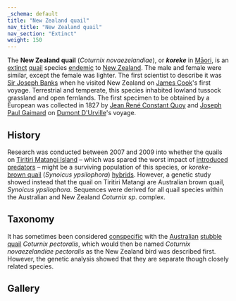 ```yaml
---
_schema: default
title: "New Zealand quail"
nav_title: "New Zealand quail"
nav_section: "Extinct"
weight: 150
---
```

                                  



 

The **New Zealand quail** (_Coturnix novaezelandiae_), or _**koreke**_ in [Māori](https://en.wikipedia.org/wiki/M%C4%81ori_language), is an [extinct](https://en.wikipedia.org/wiki/Extinct) [quail](https://en.wikipedia.org/wiki/Quail) species [endemic](https://en.wikipedia.org/wiki/Endemic) to [New Zealand](https://en.wikipedia.org/wiki/New_Zealand). The male and female were similar, except the female was lighter. The first scientist to describe it was [Sir Joseph Banks](https://en.wikipedia.org/wiki/Joseph_Banks) when he visited New Zealand on [James Cook](https://en.wikipedia.org/wiki/James_Cook)'s first voyage. Terrestrial and temperate, this species inhabited lowland tussock grassland and open fernlands. The first specimen to be obtained by a European was collected in 1827 by [Jean René Constant Quoy](https://en.wikipedia.org/wiki/Jean_Ren%C3%A9_Constant_Quoy) and [Joseph Paul Gaimard](https://en.wikipedia.org/wiki/Joseph_Paul_Gaimard) on [Dumont D'Urville](https://en.wikipedia.org/wiki/Dumont_D%27Urville)'s voyage.

History
-----------

Research was conducted between 2007 and 2009 into whether the quails on [Tiritiri Matangi Island](https://en.wikipedia.org/wiki/Tiritiri_Matangi_Island) – which was spared the worst impact of [introduced predators](https://en.wikipedia.org/wiki/Invasive_species) – might be a surviving population of this species, or _koreke_\-[brown quail](https://en.wikipedia.org/wiki/Brown_quail) (_Synoicus ypsilophora_) [hybrids](https://en.wikipedia.org/wiki/Hybrid_(biology)). However, a genetic study showed instead that the quail on Tiritiri Matangi are Australian brown quail, _Synoicus ypsilophora_. Sequences were derived for all quail species within the Australian and New Zealand _Coturnix sp_. complex.

Taxonomy
------------

It has sometimes been considered [conspecific](https://en.wikipedia.org/wiki/Conspecific) with the [Australian](https://en.wikipedia.org/wiki/Australia) [stubble quail](https://en.wikipedia.org/wiki/Stubble_quail) _Coturnix pectoralis_, which would then be named _Coturnix novaezelandiae pectoralis_ as the New Zealand bird was described first. However, the genetic analysis showed that they are separate though closely related species.

Gallery
-----------

